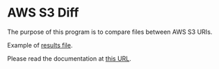# AWS S3 Diff

The purpose of this program is to compare files between AWS S3 URIs.

Example of [results file](https://github.com/CarlosAMolina/aws-s3-diff/blob/main/tests/expected-results/analysis.csv).

Please read the documentation at [this URL](https://cmoli.es/projects/aws-s3-diff/introduction.html).
